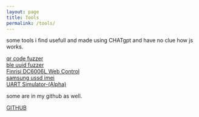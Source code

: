 ```yaml
---
layout: page
title: Tools
permalink: /tools/
---
```


some tools i find usefull and made using CHATgpt and have no clue how js works. 

<a href="https://rootkit.zip/tools/qrfuzz/index.html">qr code fuzzer</a>
<br>
<a href="https://rootkit.zip/tools/blefuzz/index.html">ble uuid fuzzer</a>
<br>
<a href="https://rootkit.zip/tools/finrisidc6006l/index.html">Finrisi DC6006L Web Control</a>
<br>
<a href="https://rootkit.zip/tools/samsungreset/index.html">samsung ussd imei</a>
<br>
<a href="https://rootkit.zip/tools/uartsiml/index.html">UART Simulator-(Alpha)</a>
<br>


some are in my github as well. 

<a href="https://github.com/marunmagesh">GITHUB</a>

